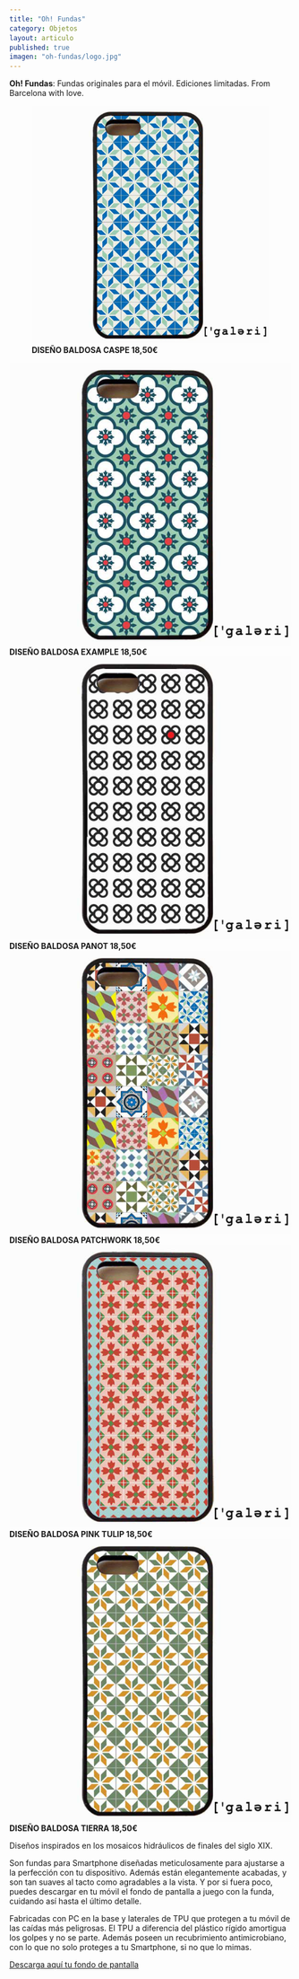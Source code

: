 ```yaml
---
title: "Oh! Fundas"
category: Objetos
layout: articulo
published: true
imagen: "oh-fundas/logo.jpg"
---
```


**Oh! Fundas**: Fundas originales para el móvil. Ediciones limitadas. From Barcelona with love.

<div class="figure-group">
<figure>
	<a href="/images/oh-fundas/caspe.jpg"><img src="/images/oh-fundas/caspe.jpg" alt="image"></a>
	<figcaption><b>DISEÑO BALDOSA CASPE 18,50€</b>
</figure>


</figure>
	<a href="/images/oh-fundas/example.jpg"><img src="/images/oh-fundas/example.jpg" alt="image"></a>
	<figcaption><b>DISEÑO BALDOSA EXAMPLE 18,50€</b>
</figure>


</figure>	
	<a href="/images/oh-fundas/Panot.jpg"><img src="/images/oh-fundas/Panot.jpg" alt="image"></a>
	<figcaption><b>DISEÑO BALDOSA PANOT 18,50€</b>
</figure>


</figure>
	<a href="/images/oh-fundas/patchwork.jpg"><img src="/images/oh-fundas/patchwork.jpg" alt="image"></a>
	<figcaption><b>DISEÑO BALDOSA PATCHWORK 18,50€</b>
</figure>


</figure>
	<a href="/images/oh-fundas/pink-tulip.jpg"><img src="/images/oh-fundas/pink-tulip.jpg" alt="image"></a>
	<figcaption><b>DISEÑO BALDOSA PINK TULIP 18,50€</b>
</figure>


</figure>
	<a href="/images/oh-fundas/tierra.jpg"><img src="/images/oh-fundas/tierra.jpg" alt="image"></a>
	<figcaption><b>DISEÑO BALDOSA TIERRA 18,50€</b>
</figure>
</div>

Diseños inspirados en los mosaicos hidráulicos de finales del siglo XIX.

Son fundas para Smartphone diseñadas meticulosamente para ajustarse a la perfección con tu dispositivo. Además están elegantemente acabadas, y son tan suaves al tacto como agradables a la vista. Y por si fuera poco, puedes descargar en tu móvil el fondo de pantalla a juego con la funda, cuidando así hasta el último detalle.

Fabricadas con PC en la base y laterales de TPU que protegen a tu móvil de las caídas más peligrosas. El TPU a diferencia del plástico rígido amortigua los golpes y no se parte. Además poseen un recubrimiento antimicrobiano, con lo que no solo proteges a tu Smartphone, si no que lo mimas.

[Descarga aquí tu fondo de pantalla](http://www.ohfundas.com/galeribcn-wallpaper/)
